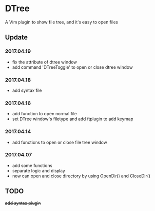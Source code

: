# DTree
A Vim plugin to show file tree, and it's easy to open files

## Update

### 2017.04.19
- fix the attribute of dtree window
- add command 'DTreeToggle' to open or close dtree window

### 2017.04.18
- add syntax file

### 2017.04.16
- add function to open normal file
- set DTree window's filetype and add ftplugin to add keymap

### 2017.04.14
- add functions to open or close file tree window

### 2017.04.07
- add some functions
- separate logic and display
- now can open and close directory by using OpenDir() and CloseDir()

## TODO
~~add syntax plugin~~
